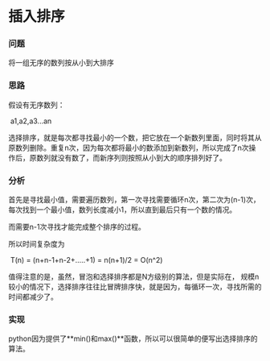 # 插入排序

### 问题

将一组无序的数列按从小到大排序

### 思路

假设有无序数列：

​		a1,a2,a3...an

选择排序，就是每次都寻找最小的一个数，把它放在一个新数列里面，同时将其从原数列删除。重复n次，因为每次都将最小的数添加到新数列，所以完成了n次操作后，原数列就没有数了，而新序列则按照从小到大的顺序排列好了。

### 分析

首先是寻找最小值，需要遍历数列，第一次寻找需要循环n次，第二次为(n-1)次，每次找到一个最小值，数列长度减小1，所以直到最后只有一个数的情况。

而需要n-1次寻找才能完成整个排序的过程。

所以时间复杂度为

​		T(n) = (n+n-1+n-2+.....+1) = n(n+1)/2 = O(n^2)

值得注意的是，虽然，冒泡和选择排序都是N方级别的算法，但是实际在， 规模n较小的情况下，选择排序往往比冒牌排序快，就是因为，每循环一次，寻找所需的时间都减少了。

### 实现

python因为提供了**min()和max()**函数，所以可以很简单的便写出选择排序的算法。

